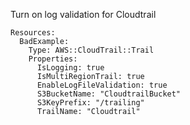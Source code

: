 
Turn on log validation for Cloudtrail

```yaml---
Resources:
  BadExample:
    Type: AWS::CloudTrail::Trail
    Properties:
      IsLogging: true
      IsMultiRegionTrail: true
      EnableLogFileValidation: true
      S3BucketName: "CloudtrailBucket"
      S3KeyPrefix: "/trailing"
      TrailName: "Cloudtrail"

```


